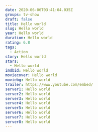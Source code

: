 ```yaml
---
date: 2020-06-06T03:41:04.035Z
groups: tv-show
draft: false
title: Hello world
slug: Hello world
year: Hello world
duration: Hello world
rating: 6.8
tags:
  - Action
story: Hello world
stars:
  - Hello world
imdbid: Hello world
moviecover: Hello world
moviebg: Hello world
trailer: https://www.youtube.com/embed/
server1: Hello world
server2: Hello world
server3: Hello world
server4: Hello world
server5: Hello world
server6: Hello world
server7: Hello world
server8: Hello world
---
```

